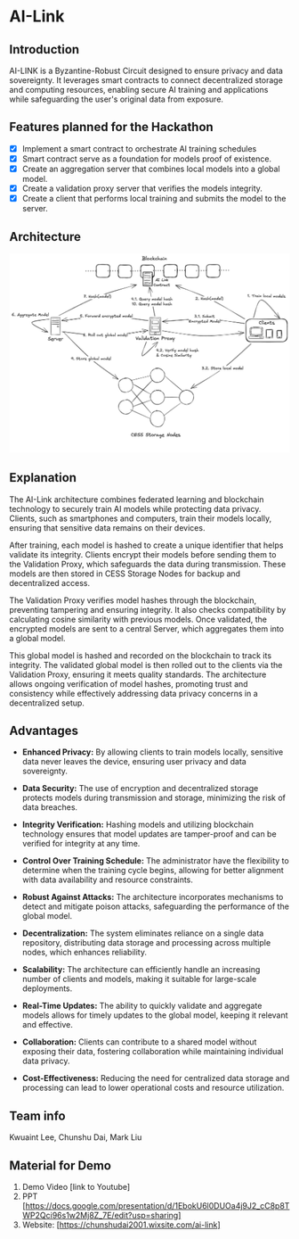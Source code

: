 # AI-Link

## Introduction
AI-LINK is a Byzantine-Robust Circuit designed to ensure privacy and data sovereignty. It leverages smart contracts to connect decentralized storage and computing resources, enabling secure AI training and applications while safeguarding the user's original data from exposure.

## Features planned for the Hackathon

- [x] Implement a smart contract to orchestrate AI training schedules 
- [X] Smart contract serve as a foundation for models proof of existence.
- [x] Create an aggregation server that combines local models into a global model.
- [x] Create a validation proxy server that verifies the models integrity.
- [x] Create a client that performs local training and submits the model to the server.

## Architecture
![Architecture](doc/AI-Link_Hackathon.png)

## Explanation
The AI-Link architecture combines federated learning and blockchain technology to securely train AI models while protecting data privacy. Clients, such as smartphones and computers, train their models locally, ensuring that sensitive data remains on their devices.

After training, each model is hashed to create a unique identifier that helps validate its integrity. Clients encrypt their models before sending them to the Validation Proxy, which safeguards the data during transmission. These models are then stored in CESS Storage Nodes for backup and decentralized access.

The Validation Proxy verifies model hashes through the blockchain, preventing tampering and ensuring integrity. It also checks compatibility by calculating cosine similarity with previous models. Once validated, the encrypted models are sent to a central Server, which aggregates them into a global model.

This global model is hashed and recorded on the blockchain to track its integrity. The validated global model is then rolled out to the clients via the Validation Proxy, ensuring it meets quality standards. The architecture allows ongoing verification of model hashes, promoting trust and consistency while effectively addressing data privacy concerns in a decentralized setup.

## Advantages
- **Enhanced Privacy:** By allowing clients to train models locally, sensitive data never leaves the device, ensuring user privacy and data sovereignty.

- **Data Security:** The use of encryption and decentralized storage protects models during transmission and storage, minimizing the risk of data breaches.

- **Integrity Verification:** Hashing models and utilizing blockchain technology ensures that model updates are tamper-proof and can be verified for integrity at any time.
  
- **Control Over Training Schedule:** The administrator have the flexibility to determine when the training cycle begins, allowing for better alignment with data availability and resource constraints.

- **Robust Against Attacks:** The architecture incorporates mechanisms to detect and mitigate poison attacks, safeguarding the performance of the global model.

- **Decentralization:** The system eliminates reliance on a single data repository, distributing data storage and processing across multiple nodes, which enhances reliability.

- **Scalability:** The architecture can efficiently handle an increasing number of clients and models, making it suitable for large-scale deployments.

- **Real-Time Updates:** The ability to quickly validate and aggregate models allows for timely updates to the global model, keeping it relevant and effective.

- **Collaboration:** Clients can contribute to a shared model without exposing their data, fostering collaboration while maintaining individual data privacy.

- **Cost-Effectiveness:** Reducing the need for centralized data storage and processing can lead to lower operational costs and resource utilization.

## Team info
Kwuaint Lee, Chunshu Dai, Mark Liu

## Material for Demo
1. Demo Video [link to Youtube]
2. PPT [https://docs.google.com/presentation/d/1EbokU6l0DUOa4j9J2_cC8p8TWP2Qci96s1w2Mj8Z_7E/edit?usp=sharing]
3. Website: [https://chunshudai2001.wixsite.com/ai-link]
